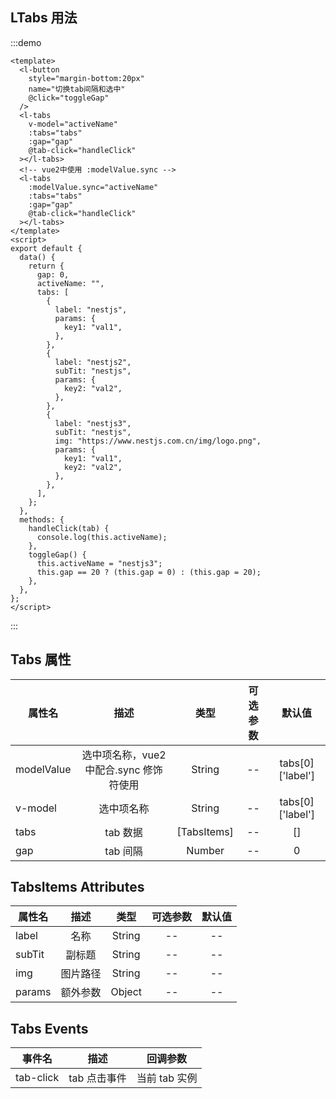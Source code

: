 ## LTabs 用法

:::demo

```vue
<template>
  <l-button
    style="margin-bottom:20px"
    name="切换tab间隔和选中"
    @click="toggleGap"
  />
  <l-tabs
    v-model="activeName"
    :tabs="tabs"
    :gap="gap"
    @tab-click="handleClick"
  ></l-tabs>
  <!-- vue2中使用 :modelValue.sync -->
  <l-tabs
    :modelValue.sync="activeName"
    :tabs="tabs"
    :gap="gap"
    @tab-click="handleClick"
  ></l-tabs>
</template>
<script>
export default {
  data() {
    return {
      gap: 0,
      activeName: "",
      tabs: [
        {
          label: "nestjs",
          params: {
            key1: "val1",
          },
        },
        {
          label: "nestjs2",
          subTit: "nestjs",
          params: {
            key2: "val2",
          },
        },
        {
          label: "nestjs3",
          subTit: "nestjs",
          img: "https://www.nestjs.com.cn/img/logo.png",
          params: {
            key1: "val1",
            key2: "val2",
          },
        },
      ],
    };
  },
  methods: {
    handleClick(tab) {
      console.log(this.activeName);
    },
    toggleGap() {
      this.activeName = "nestjs3";
      this.gap == 20 ? (this.gap = 0) : (this.gap = 20);
    },
  },
};
</script>
```

:::

## Tabs 属性

| 属性名     |                  描述                   |    类型     | 可选参数 |      默认值      |
| ---------- | :-------------------------------------: | :---------: | :------: | :--------------: |
| modelValue | 选中项名称，vue2 中配合.sync 修饰符使用 |   String    |    --    | tabs[0]['label'] |
| v-model    |               选中项名称                |   String    |    --    | tabs[0]['label'] |
| tabs       |                tab 数据                 | [TabsItems] |    --    |        []        |
| gap        |                tab 间隔                 |   Number    |    --    |        0         |

## TabsItems Attributes

| 属性名 |   描述   |  类型  | 可选参数 | 默认值 |
| ------ | :------: | :----: | :------: | :----: |
| label  |   名称   | String |    --    |   --   |
| subTit |  副标题  | String |    --    |   --   |
| img    | 图片路径 | String |    --    |   --   |
| params | 额外参数 | Object |    --    |   --   |

## Tabs Events

| 事件名    |     描述     |   回调参数    |
| --------- | :----------: | :-----------: |
| tab-click | tab 点击事件 | 当前 tab 实例 |
